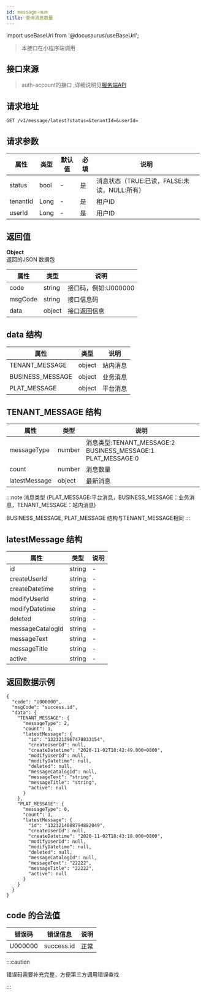 ```yaml
---
id: message-num
title: 查询消息数量
---
```


import useBaseUrl from '@docusaurus/useBaseUrl';

> 本接口在小程序端调用

## 接口来源

>auth-account的接口 ,详细说明见[服务端API](/specification.md)

## 请求地址
``` 
GET /v1/message/latest?status=&tenantId=&userId=
```
## 请求参数

|属性|类型|默认值|必填|说明|
|----|----|----|-----|----|
|status|bool|-|是|消息状态（TRUE:已读，FALSE:未读，NULL:所有）|
|tenantId|Long|-|是|租户ID|
|userId|Long|-|是|用户ID|


## 返回值
<b>Object</b>  
返回的JSON 数据包

|属性|类型|说明|
|----|----|----|
|code|string|接口码，例如:U000000|
|msgCode|string|接口信息码|
|data|object|接口返回信息|

## data 结构
|属性|类型|说明|
|----|----|----|
|TENANT_MESSAGE|object|站内消息|
|BUSINESS_MESSAGE|object|业务消息|
|PLAT_MESSAGE|object|平台消息|

## TENANT_MESSAGE 结构
|属性|类型|说明|
|----|----|----|
|messageType|number|消息类型:TENANT_MESSAGE:2 BUSINESS_MESSAGE:1 PLAT_MESSAGE:0|
|count|number|消息数量|
|latestMessage|object|最新消息|

:::note
消息类型 (PLAT_MESSAGE:平台消息，BUSINESS_MESSAGE：业务消息，TENANT_MESSAGE：站内消息)

BUSINESS_MESSAGE, PLAT_MESSAGE 结构与TENANT_MESSAGE相同
:::

## latestMessage 结构
|属性|类型|说明|
|----|----|----|
|id|string|-|
|createUserId|string|-|
|createDatetime|string|-|
|modifyUserId|string|-|
|modifyDatetime|string|-|
|deleted|string|-|
|messageCatalogId|string|-|
|messageText|string|-|
|messageTitle|string|-|
|active|string|-|

## 返回数据示例
```
{
  "code": "U000000",
  "msgCode": "success.id",
  "data": {
    "TENANT_MESSAGE": {
      "messageType": 2,
      "count": 1,
      "latestMessage": {
        "id": "1323213967478833154",
        "createUserId": null,
        "createDatetime": "2020-11-02T18:42:49.000+0800",
        "modifyUserId": null,
        "modifyDatetime": null,
        "deleted": null,
        "messageCatalogId": null,
        "messageText": "string",
        "messageTitle": "string",
        "active": null
      }
    },
    "PLAT_MESSAGE": {
      "messageType": 0,
      "count": 1,
      "latestMessage": {
        "id": "1323214088794882049",
        "createUserId": null,
        "createDatetime": "2020-11-02T18:43:18.000+0800",
        "modifyUserId": null,
        "modifyDatetime": null,
        "deleted": null,
        "messageCatalogId": null,
        "messageText": "22222",
        "messageTitle": "22222",
        "active": null
      }
    }
  }
}
```
## code 的合法值
|错误码|错误信息|说明|
|----|----|----|
|U000000|success.id|正常|


:::caution

错误码需要补充完整，方便第三方调用错误查找

:::

